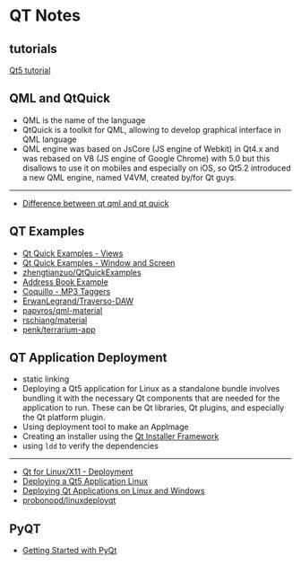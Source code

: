 # QT Notes

## tutorials
[Qt5 tutorial](http://zetcode.com/gui/qt5/)

## QML and QtQuick
* QML is the name of the language
* QtQuick is a toolkit for QML, allowing to develop graphical interface in QML language
* QML engine was based on JsCore (JS engine of Webkit) in Qt4.x and was rebased on V8 (JS engine of Google Chrome) with 5.0 but this disallows to use it on mobiles and especially on iOS, so Qt5.2 introduced a new QML engine, named V4VM, created by/for Qt guys.
----------
* [Difference between qt qml and qt quick](https://stackoverflow.com/a/19837895)

## QT Examples
* [Qt Quick Examples - Views](https://doc.qt.io/qt-5/qtquick-views-example.html)
* [Qt Quick Examples - Window and Screen](https://doc.qt.io/qt-5/qtquick-window-example.html)
* [zhengtianzuo/QtQuickExamples](https://github.com/zhengtianzuo/QtQuickExamples)
* [Address Book Example](https://doc.qt.io/qt-5/qtwidgets-itemviews-addressbook-example.html)
* [Coquillo - MP3 Taggers](https://github.com/probonopd/linuxdeployqt/)
* [ErwanLegrand/Traverso-DAW](https://github.com/ErwanLegrand/Traverso-DAW)
* [papyros/qml-material](https://github.com/papyros/qml-material)
* [rschiang/material](https://github.com/rschiang/material)
* [penk/terrarium-app](https://github.com/penk/terrarium-app)


## QT Application Deployment
* static linking
* Deploying a Qt5 application for Linux as a standalone bundle involves bundling it with the necessary Qt components that are needed for the application to run. These can be Qt libraries, Qt plugins, and especially the Qt platform plugin.
* Using deployment tool to make an AppImage
* Creating an installer using the [Qt Installer Framework](https://doc.qt.io/qtinstallerframework/)
* using `ldd` to verify the dependencies
----------
* [Qt for Linux/X11 - Deployment](https://doc.qt.io/qt-5/linux-deployment.html)
* [Deploying a Qt5 Application Linux](https://wiki.qt.io/Deploying_a_Qt5_Application_Linux)
* [Deploying Qt Applications on Linux and Windows](https://lemirep.wordpress.com/2013/06/01/deploying-qt-applications-on-linux-and-windows-3/)
* [probonopd/linuxdeployqt](https://github.com/probonopd/linuxdeployqt/)

## PyQT
* [Getting Started with PyQt](https://wiki.python.org/moin/PyQt/Tutorials)
